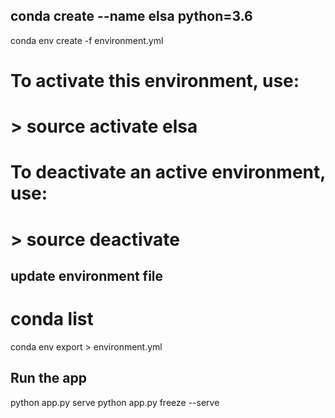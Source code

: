 ## conda create --name elsa python=3.6
conda env create -f environment.yml


# To activate this environment, use:
# > source activate elsa
#
# To deactivate an active environment, use:
# > source deactivate



## update environment file
# conda list
conda env export > environment.yml

## Run the app
python app.py serve
python app.py freeze --serve
